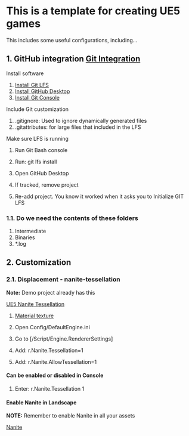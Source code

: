 # This is a template for creating UE5 games

This includes some useful configurations, including...

## 1. GitHub integration [Git Integration](https://www.youtube.com/watch?v=n3x1fErlmYA)

Install software

1. [Install Git LFS](https://git-lfs.github.com/)
1. [Install GitHub Desktop](https://desktop.github.com/)
1. [Install Git Console](https://git-scm.com/)

Include Git customization

1. .gitignore: Used to ignore dynamically generated files
1. .gitattributes: for large files that included in the LFS

Make sure LFS is running

1. Run Git Bash console
1. Run: git lfs install

1. Open GitHub Desktop
1. If tracked, remove project
1. Re-add project. You know it worked when it asks you to Initialize GIT LFS

### 1.1. Do we need the contents of these folders

1. Intermediate
1. Binaries
1. *.log

## 2. Customization

### 2.1. Displacement - nanite-tessellation

**Note:** Demo project already has this

[UE5 Nanite Tessellation](https://unrealstack.com/how-to-use-ue5-nanite-tessellation/)

1. [Material texture](https://www.youtube.com/watch?v=oRDmp0RLy7Q)
1. Open Config/DefaultEngine.ini
1. Go to [/Script/Engine.RendererSettings]

1. Add: r.Nanite.Tessellation=1
1. Add: r.Nanite.AllowTessellation=1

#### **Can be enabled or disabled in Console**

1. Enter: r.Nanite.Tessellation 1

#### **Enable Nanite in Landscape**

**NOTE:** Remember to enable Nanite in all your assets

[Nanite](https://dev.epicgames.com/documentation/en-us/unreal-engine/nanite-virtualized-geometry-in-unreal-engine)